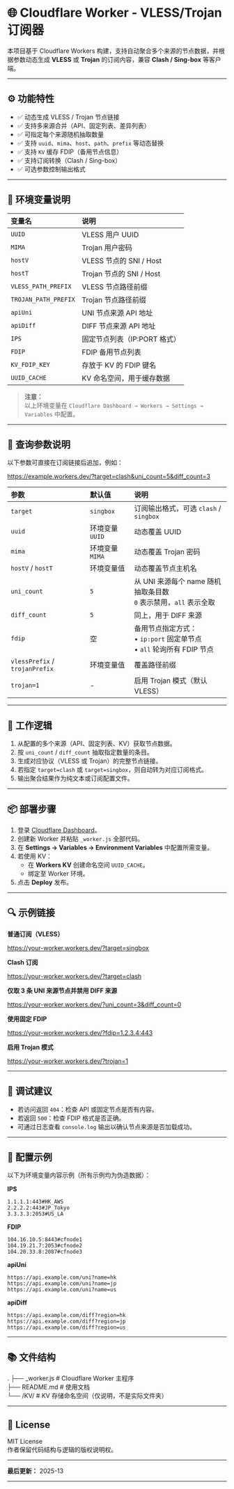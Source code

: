 # 🌐 Cloudflare Worker - VLESS/Trojan 订阅器  

本项目基于 Cloudflare Workers 构建，支持自动聚合多个来源的节点数据，并根据参数动态生成 **VLESS** 或 **Trojan** 的订阅内容，兼容 **Clash / Sing-box** 等客户端。  

---

## ⚙️ 功能特性  

- ✅ 动态生成 VLESS / Trojan 节点链接  
- ✅ 支持多来源合并（API、固定列表、差异列表）  
- ✅ 可指定每个来源随机抽取数量  
- ✅ 支持 `uuid`、`mima`、`host`、`path`、`prefix` 等动态替换  
- ✅ 支持 `KV` 缓存 FDIP（备用节点信息）  
- ✅ 支持订阅转换（Clash / Sing-box）  
- ✅ 可选参数控制输出格式  

---

## 🧩 环境变量说明  

| 变量名 | 说明 |
| :-- | :-- |
| `UUID` | VLESS 用户 UUID |
| `MIMA` | Trojan 用户密码 |
| `hostV` | VLESS 节点的 SNI / Host |
| `hostT` | Trojan 节点的 SNI / Host |
| `VLESS_PATH_PREFIX` | VLESS 节点路径前缀 |
| `TROJAN_PATH_PREFIX` | Trojan 节点路径前缀 |
| `apiUni` | UNI 节点来源 API 地址 |
| `apiDiff` | DIFF 节点来源 API 地址 |
| `IPS` | 固定节点列表（IP:PORT 格式） |
| `FDIP` | FDIP 备用节点列表 |
| `KV_FDIP_KEY` | 存放于 KV 的 FDIP 键名 |
| `UUID_CACHE` | KV 命名空间，用于缓存数据 |

> **注意：**  
> 以上环境变量在 `Cloudflare Dashboard → Workers → Settings → Variables` 中配置。  

---

## 🔢 查询参数说明  

以下参数可直接在订阅链接后追加，例如：

https://example.workers.dev/?target=clash&uni_count=5&diff_count=3

| 参数 | 默认值 | 说明 |
| :-- | :-- | :-- |
| `target` | `singbox` | 订阅输出格式，可选 `clash` / `singbox` |
| `uuid` | 环境变量 `UUID` | 动态覆盖 UUID |
| `mima` | 环境变量 `MIMA` | 动态覆盖 Trojan 密码 |
| `hostV` / `hostT` | 环境变量值 | 动态覆盖节点主机名 |
| `uni_count` | `5` | 从 UNI 来源每个 name 随机抽取条目数<br>`0` 表示禁用，`all` 表示全取 |
| `diff_count` | `5` | 同上，用于 DIFF 来源 |
| `fdip` | 空 | 备用节点指定方式：<br>• `ip:port` 固定单节点<br>• `all` 轮询所有 FDIP 节点 |
| `vlessPrefix` / `trojanPrefix` | 环境变量值 | 覆盖路径前缀 |
| `trojan=1` | - | 启用 Trojan 模式（默认 VLESS） |

---

## 🧠 工作逻辑  

1. 从配置的多个来源（API、固定列表、KV）获取节点数据。  
2. 按 `uni_count` / `diff_count` 抽取指定数量的条目。  
3. 生成对应协议（VLESS 或 Trojan）的完整节点链接。  
4. 若指定 `target=clash` 或 `target=singbox`，则自动转为对应订阅格式。  
5. 输出聚合结果作为纯文本或订阅配置文件。  

---

## 📦 部署步骤  

1. 登录 [Cloudflare Dashboard](https://dash.cloudflare.com/)。  
2. 创建新 Worker 并粘贴 `_worker.js` 全部代码。  
3. 在 **Settings → Variables → Environment Variables** 中配置所需变量。  
4. 若使用 KV：  
   - 在 **Workers KV** 创建命名空间 `UUID_CACHE`。  
   - 绑定至 Worker 环境。  
5. 点击 **Deploy** 发布。  

---

## 🔍 示例链接  

**普通订阅（VLESS）**

https://your-worker.workers.dev/?target=singbox

**Clash 订阅**

https://your-worker.workers.dev/?target=clash

**仅取 3 条 UNI 来源节点并禁用 DIFF 来源**

https://your-worker.workers.dev/?uni_count=3&diff_count=0

**使用固定 FDIP**

https://your-worker.workers.dev/?fdip=1.2.3.4:443

**启用 Trojan 模式**

https://your-worker.workers.dev/?trojan=1

---

## 🧾 调试建议  

- 若访问返回 `404`：检查 API 或固定节点是否有内容。  
- 若返回 `500`：检查 FDIP 格式是否正确。  
- 可通过日志查看 `console.log` 输出以确认节点来源是否加载成功。  

---

## 📘 配置示例  

以下为环境变量内容示例（所有示例均为伪造数据）：  

**IPS**
```
1.1.1.1:443#HK_AWS
2.2.2.2:443#JP_Tokyo
3.3.3.3:2053#US_LA
```
**FDIP**
```
104.16.10.5:8443#cfnode1
104.19.21.7:2053#cfnode2
104.20.33.8:2087#cfnode3
```
**apiUni**
```
https://api.example.com/uni?name=hk
https://api.example.com/uni?name=jp
https://api.example.com/uni?name=us
```
**apiDiff**
```
https://api.example.com/diff?region=hk
https://api.example.com/diff?region=jp
https://api.example.com/diff?region=us
```
---

## 📚 文件结构

. ├── _worker.js      # Cloudflare Worker 主程序  
├── README.md       # 使用文档  
└── /KV/            # KV 存储命名空间（仅说明，不是实际文件夹）  

---

## 📄 License  

MIT License  
作者保留代码结构与逻辑的版权说明权。  

---

**最后更新：** 2025-13


---
